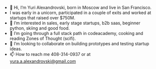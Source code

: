 - 👋 Hi, I’m Yuri Alexandrovski, born in Moscow and live in San Francisco.
- I was early in a unicorn, participated in a couple of exits and worked at startups that raised over $750M.
- 👀 I’m interested in sales, early stage startups, b2b saas, beginner python, skiing and good food.
- 🌱 I’m going through a full stack path in codeacademy, cooking and reading Zones of Thought (scifi).
- 💞️ I’m looking to collaborate on building prototypes and testing startup ideas.
- 📫 How to reach me 408-314-0937 or at yura.a.alexandrovski@gmail.com

<!---
Alexandrovski/Alexandrovski is a ✨ special ✨ repository because its `README.md` (this file) appears on your GitHub profile.
You can click the Preview link to take a look at your changes.
--->

